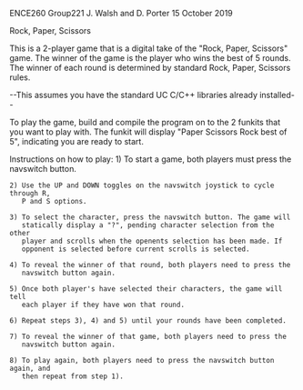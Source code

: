 ENCE260
Group221
J. Walsh and D. Porter
15 October 2019

Rock, Paper, Scissors

This is a 2-player game that is a digital take of the "Rock, Paper, Scissors"
game. The winner of the game is the player who wins the best of 5 rounds.
The winner of each round is determined by standard Rock, Paper, Scissors rules.

--This assumes you have the standard UC C/C++ libraries already installed--

To play the game, build and compile the program on to the 2 funkits that you want
to play with. The funkit will display "Paper Scissors Rock best of 5",
indicating you are ready to start.

Instructions on how to play:
    1) To start a game, both players must press the navswitch button.
    
    2) Use the UP and DOWN toggles on the navswitch joystick to cycle through R,
       P and S options.
       
    3) To select the character, press the navswitch button. The game will 
       statically display a "?", pending character selection from the other 
       player and scrolls when the openents selection has been made. If 
       opponent is selected before current scrolls is selected.
       
    4) To reveal the winner of that round, both players need to press the
       navswitch button again.
       
    5) Once both player's have selected their characters, the game will tell
       each player if they have won that round.
       
    6) Repeat steps 3), 4) and 5) until your rounds have been completed.
    
    7) To reveal the winner of that game, both players need to press the
       navswitch button again.
       
    8) To play again, both players need to press the navswitch button again, and
       then repeat from step 1).
